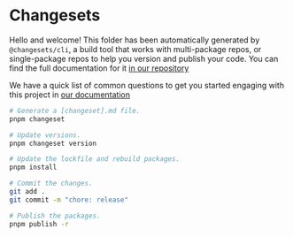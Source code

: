 # Changesets

Hello and welcome! This folder has been automatically generated by `@changesets/cli`, a build tool that works
with multi-package repos, or single-package repos to help you version and publish your code. You can
find the full documentation for it [in our repository](https://github.com/changesets/changesets)

We have a quick list of common questions to get you started engaging with this project in
[our documentation](https://github.com/changesets/changesets/blob/main/docs/common-questions.md)

```sh
# Generate a [changeset].md file.
pnpm changeset

# Update versions.
pnpm changeset version

# Update the lockfile and rebuild packages.
pnpm install

# Commit the changes.
git add .
git commit -m "chore: release"

# Publish the packages.
pnpm publish -r
```
